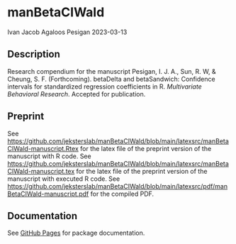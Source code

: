 manBetaCIWald
================
Ivan Jacob Agaloos Pesigan
2023-03-13

<!-- README.md is generated from README.Rmd. Please edit that file -->

## Description

Research compendium for the manuscript Pesigan, I. J. A., Sun, R. W, &
Cheung, S. F. (Forthcoming). betaDelta and betaSandwich: Confidence
intervals for standardized regression coefficients in R. *Multivariate
Behavioral Research*. Accepted for publication.

## Preprint

See
<https://github.com/jeksterslab/manBetaCIWald/blob/main/latexsrc/manBetaCIWald-manuscript.Rtex>
for the latex file of the preprint version of the manuscript with R
code. See
<https://github.com/jeksterslab/manBetaCIWald/blob/main/latexsrc/manBetaCIWald-manuscript.tex>
for the latex file of the preprint version of the manuscript with
executed R code. See
<https://github.com/jeksterslab/manBetaCIWald/blob/main/latexsrc/pdf/manBetaCIWald-manuscript.pdf>
for the compiled PDF.

## Documentation

See [GitHub
Pages](https://jeksterslab.github.io/manBetaCIWald/index.html) for
package documentation.
